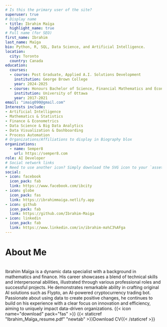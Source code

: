 ```yaml
---
# Is this the primary user of the site?
superuser: true
# Display name
- title: Ibrahim Maïga
  highlight_name: true
# Full name (for SEO)
first_name: Ibrahim
last_name: Maïga
bio: Python, R, SQL, Data Science, and Artificial Intelligence.
location:
  city: Toronto
  country: Canada
education:
  courses:
  - course: Post Graduate, Applied A.I. Solutions Development
    institution: George Brown College
    year: 2024-2025
  - course: Honours Bachelor of Science, Financial Mathematics and Economics
    institution: University of Ottawa
    year: 2017-2021
email: "imaig090@gmail.com"
Interests include:  
- Artificial Intelligence
- Mathematics & Statistics
- Finance & Econometrics
- Data Science & Big Data Analytics
- Data Visualization & Dashboarding  
- Process Automation  
# Organizations/Affiliations to display in Biography blox
organizations:
  - name: Semper8
    url: https://semper8.com
role: AI Developer
# Social network links
# Need to use another icon? Simply download the SVG icon to your `assets/media/icons/` folder.
social:
- icon: facebook
  icon_pack: fab
  link: https://www.facebook.com/ibcity
- icon: globe
  icon_pack: fas
  link: https://ibrahimmaiga.netlify.app
- icon: github
  icon_pack: fab
  link: https://github.com/Ibrahim-Maiga
- icon: linkedin
  icon_pack: fab
  link: https://www.linkedin.com/in/ibrahim-ma%C3%AFga
---
```


# About Me
<br>
Ibrahim Maïga is a dynamic data specialist with a background in mathematics and finance. His career showcases a blend of technical skills and interpersonal abilities, illustrated through various professional roles and successful projects. He demonstrates remarkable ability in crafting original AI solutions such as Flypto, an AI-powered cryptocurrency trading bot. Passionate about using data to create positive changes, he continues to build on his experience with a clear focus on innovation and efficiency, aiming to uniquely impact data-driven organizations.

<span class="btn btn-outline-primary btn-page-header btn-download">
  {{< icon name="download" pack="fas" >}} {{< staticref "Ibrahim_Maïga_resume.pdf" "newtab" >}}Download CV{{< /staticref >}}
</span>







